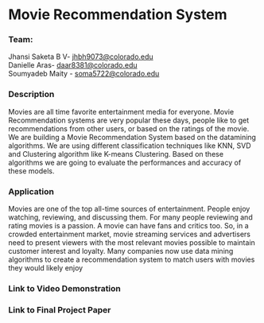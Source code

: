 # Movie Recommendation System

### Team: 
Jhansi Saketa B V- jhbh9073@colorado.edu 
<br> Danielle Aras- daar8381@colorado.edu
<br> Soumyadeb Maity - soma5722@colorado.edu 

### Description
Movies are all time favorite entertainment media for everyone. Movie Recommendation systems are very popular these days, people like to get recommendations from other users, or based on the ratings of the movie. We are building a Movie Recommendation System based on the datamining algorithms. We are using different classification techniques like KNN, SVD and Clustering algorithm like K-means Clustering. Based on these algorithms we are going to evaluate the performances and accuracy of these models. 

### Application 
Movies are one of the top all-time sources of entertainment. People enjoy watching, reviewing, and discussing them. For many people reviewing and rating movies is a passion. A movie can have fans and critics too. So, in a crowded entertainment market, movie streaming services and advertisers need to present viewers with the most relevant movies possible to maintain customer interest and loyalty. 
Many companies now use data mining algorithms to create a recommendation system to match users with movies they would likely enjoy

### Link to Video Demonstration 

### Link to Final Project Paper
